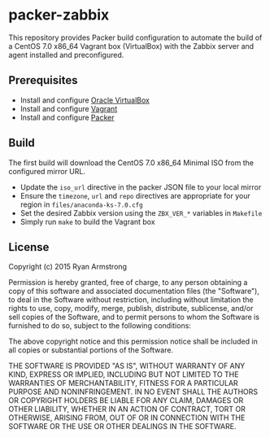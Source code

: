 # packer-zabbix
This repository provides Packer build configuration to automate the build of a
CentOS 7.0 x86_64 Vagrant box (VirtualBox) with the Zabbix server and agent
installed and preconfigured.

## Prerequisites

* Install and configure [Oracle VirtualBox](https://www.virtualbox.org/wiki/Downloads)
* Install and configure [Vagrant](https://www.vagrantup.com/downloads.html)
* Install and configure [Packer](https://www.packer.io/downloads.html)

## Build

The first build will download the CentOS 7.0 x86_64 Minimal ISO from the
configured mirror URL.

* Update the `iso_url` directive in the packer JSON file to your local mirror
* Ensure the `timezone`, `url` and `repo` directives are appropriate for your
  region in `files/anaconda-ks-7.0.cfg`
* Set the desired Zabbix version using the `ZBX_VER_*` variables in `Makefile`
* Simply run `make` to build the Vagrant box

## License

Copyright (c) 2015 Ryan Armstrong

Permission is hereby granted, free of charge, to any person obtaining a copy
of this software and associated documentation files (the "Software"), to deal
in the Software without restriction, including without limitation the rights
to use, copy, modify, merge, publish, distribute, sublicense, and/or sell
copies of the Software, and to permit persons to whom the Software is
furnished to do so, subject to the following conditions:

The above copyright notice and this permission notice shall be included in
all copies or substantial portions of the Software.

THE SOFTWARE IS PROVIDED "AS IS", WITHOUT WARRANTY OF ANY KIND, EXPRESS OR
IMPLIED, INCLUDING BUT NOT LIMITED TO THE WARRANTIES OF MERCHANTABILITY,
FITNESS FOR A PARTICULAR PURPOSE AND NONINFRINGEMENT. IN NO EVENT SHALL THE
AUTHORS OR COPYRIGHT HOLDERS BE LIABLE FOR ANY CLAIM, DAMAGES OR OTHER
LIABILITY, WHETHER IN AN ACTION OF CONTRACT, TORT OR OTHERWISE, ARISING FROM,
OUT OF OR IN CONNECTION WITH THE SOFTWARE OR THE USE OR OTHER DEALINGS IN
THE SOFTWARE.